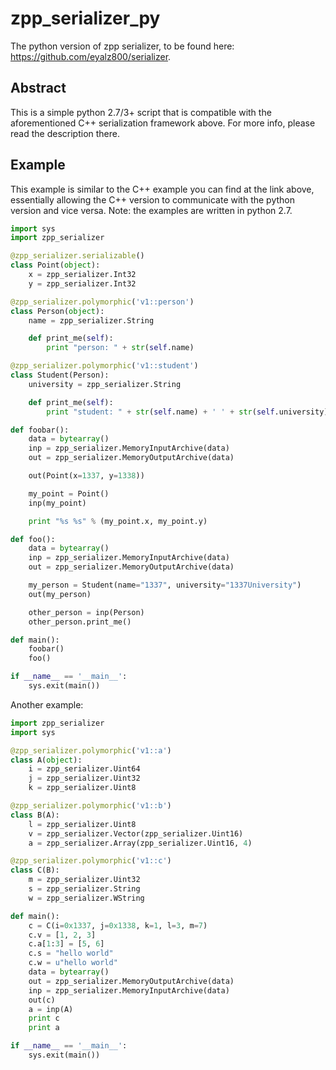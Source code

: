 zpp_serializer_py
=================
The python version of zpp serializer, to be found here: https://github.com/eyalz800/serializer.

Abstract
--------
This is a simple python 2.7/3+ script that is compatible with the aforementioned C++ serialization framework
above. For more info, please read the description there.

Example
-------
This example is similar to the C++ example you can find at the link
above, essentially allowing the C++ version to communicate with the python
version and vice versa.
Note: the examples are written in python 2.7.

```py
import sys
import zpp_serializer

@zpp_serializer.serializable()
class Point(object):
    x = zpp_serializer.Int32
    y = zpp_serializer.Int32

@zpp_serializer.polymorphic('v1::person')
class Person(object):
    name = zpp_serializer.String

    def print_me(self):
        print "person: " + str(self.name)

@zpp_serializer.polymorphic('v1::student')
class Student(Person):
    university = zpp_serializer.String

    def print_me(self):
        print "student: " + str(self.name) + ' ' + str(self.university)

def foobar():
    data = bytearray()
    inp = zpp_serializer.MemoryInputArchive(data)
    out = zpp_serializer.MemoryOutputArchive(data)

    out(Point(x=1337, y=1338))

    my_point = Point()
    inp(my_point)

    print "%s %s" % (my_point.x, my_point.y)

def foo():
    data = bytearray()
    inp = zpp_serializer.MemoryInputArchive(data)
    out = zpp_serializer.MemoryOutputArchive(data)

    my_person = Student(name="1337", university="1337University")
    out(my_person)

    other_person = inp(Person)
    other_person.print_me()

def main():
    foobar()
    foo()

if __name__ == '__main__':
    sys.exit(main())

```

Another example:
```py
import zpp_serializer
import sys

@zpp_serializer.polymorphic('v1::a')
class A(object):
    i = zpp_serializer.Uint64
    j = zpp_serializer.Uint32
    k = zpp_serializer.Uint8

@zpp_serializer.polymorphic('v1::b')
class B(A):
    l = zpp_serializer.Uint8
    v = zpp_serializer.Vector(zpp_serializer.Uint16)
    a = zpp_serializer.Array(zpp_serializer.Uint16, 4)

@zpp_serializer.polymorphic('v1::c')
class C(B):
    m = zpp_serializer.Uint32
    s = zpp_serializer.String
    w = zpp_serializer.WString

def main():
    c = C(i=0x1337, j=0x1338, k=1, l=3, m=7)
    c.v = [1, 2, 3]
    c.a[1:3] = [5, 6]
    c.s = "hello world"
    c.w = u"hello world"
    data = bytearray()
    out = zpp_serializer.MemoryOutputArchive(data)
    inp = zpp_serializer.MemoryInputArchive(data)
    out(c)
    a = inp(A)
    print c
    print a

if __name__ == '__main__':
    sys.exit(main())

```


